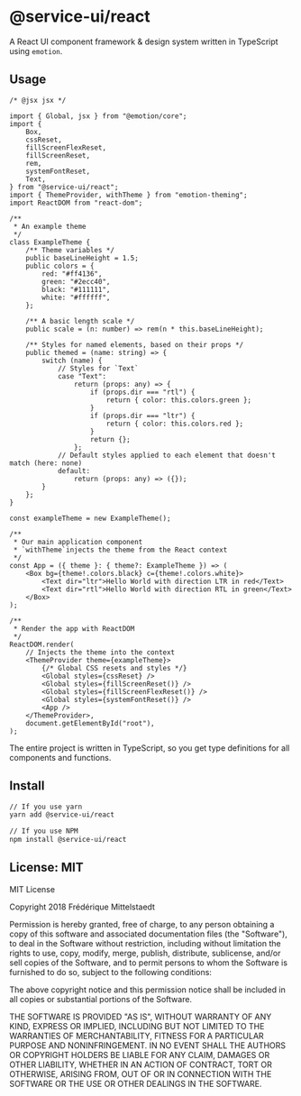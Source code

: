 # @service-ui/react

A React UI component framework & design system written in TypeScript using
`emotion`.

## Usage

```tsx
/* @jsx jsx */

import { Global, jsx } from "@emotion/core";
import {
    Box,
    cssReset,
    fillScreenFlexReset,
    fillScreenReset,
    rem,
    systemFontReset,
    Text,
} from "@service-ui/react";
import { ThemeProvider, withTheme } from "emotion-theming";
import ReactDOM from "react-dom";

/**
 * An example theme
 */
class ExampleTheme {
    /** Theme variables */
    public baseLineHeight = 1.5;
    public colors = {
        red: "#ff4136",
        green: "#2ecc40",
        black: "#111111",
        white: "#ffffff",
    };

    /** A basic length scale */
    public scale = (n: number) => rem(n * this.baseLineHeight);

    /** Styles for named elements, based on their props */
    public themed = (name: string) => {
        switch (name) {
            // Styles for `Text`
            case "Text":
                return (props: any) => {
                    if (props.dir === "rtl") {
                        return { color: this.colors.green };
                    }
                    if (props.dir === "ltr") {
                        return { color: this.colors.red };
                    }
                    return {};
                };
            // Default styles applied to each element that doesn't match (here: none)
            default:
                return (props: any) => ({});
        }
    };
}

const exampleTheme = new ExampleTheme();

/**
 * Our main application component
 * `withTheme`injects the theme from the React context
 */
const App = ({ theme }: { theme?: ExampleTheme }) => (
    <Box bg={theme!.colors.black} c={theme!.colors.white}>
        <Text dir="ltr">Hello World with direction LTR in red</Text>
        <Text dir="rtl">Hello World with direction RTL in green</Text>
    </Box>
);

/**
 * Render the app with ReactDOM
 */
ReactDOM.render(
    // Injects the theme into the context
    <ThemeProvider theme={exampleTheme}>
        {/* Global CSS resets and styles */}
        <Global styles={cssReset} />
        <Global styles={fillScreenReset()} />
        <Global styles={fillScreenFlexReset()} />
        <Global styles={systemFontReset()} />
        <App />
    </ThemeProvider>,
    document.getElementById("root"),
);
```

The entire project is written in TypeScript, so you get type definitions for all
components and functions.

## Install

```sh
// If you use yarn
yarn add @service-ui/react

// If you use NPM
npm install @service-ui/react
```

## License: MIT

MIT License

Copyright 2018 Frédérique Mittelstaedt

Permission is hereby granted, free of charge, to any person obtaining a copy of
this software and associated documentation files (the "Software"), to deal in
the Software without restriction, including without limitation the rights to
use, copy, modify, merge, publish, distribute, sublicense, and/or sell copies of
the Software, and to permit persons to whom the Software is furnished to do so,
subject to the following conditions:

The above copyright notice and this permission notice shall be included in all
copies or substantial portions of the Software.

THE SOFTWARE IS PROVIDED "AS IS", WITHOUT WARRANTY OF ANY KIND, EXPRESS OR
IMPLIED, INCLUDING BUT NOT LIMITED TO THE WARRANTIES OF MERCHANTABILITY, FITNESS
FOR A PARTICULAR PURPOSE AND NONINFRINGEMENT. IN NO EVENT SHALL THE AUTHORS OR
COPYRIGHT HOLDERS BE LIABLE FOR ANY CLAIM, DAMAGES OR OTHER LIABILITY, WHETHER
IN AN ACTION OF CONTRACT, TORT OR OTHERWISE, ARISING FROM, OUT OF OR IN
CONNECTION WITH THE SOFTWARE OR THE USE OR OTHER DEALINGS IN THE SOFTWARE.
